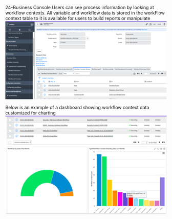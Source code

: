 24-Business Console
Users can see process information by looking at workflow contexts. All variable and workflow data is stored in the workFlow context table to it
is available for users to build reports or manipulate
 ![Step](https://github.com/jamesnyika/SNOWUseCases/raw/master/images/WorkflowCTX.png)
 
Below is an example of a dashboard showing workflow context data customized for charting
![Step](https://github.com/jamesnyika/SNOWUseCases/raw/master/images/workflowdah.png)


